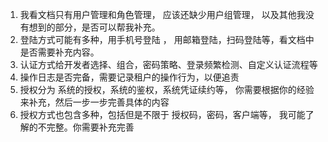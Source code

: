 

1. 我看文档只有用户管理和角色管理， 应该还缺少用户组管理， 以及其他我没有想到的部分，是否可以帮我补充。
2. 登陆方式可能有多种，用手机号登陆 ， 用邮箱登陆，扫码登陆等，看文档中是否需要补充内容。
3. 认证方式给开发者选择、组合，密码策略、登录频繁检测、自定义认证流程等
4. 操作日志是否完备，需要记录租户的操作行为，以便追责
5. 授权分为 系统的授权，系统的鉴权，系统凭证续约等， 你需要根据你的经验来补充，然后一步一步完善具体的内容
6. 授权方式也包含多种，包括但是不限于 授权码，密码，客户端等， 我可能了解的不完整。你需要补充完善


